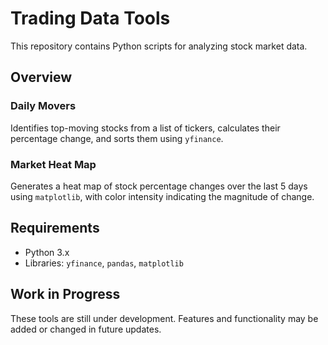 # Trading Data Tools

This repository contains Python scripts for analyzing stock market data.

## Overview

### **Daily Movers**

Identifies top-moving stocks from a list of tickers, calculates their percentage change, and sorts them using `yfinance`.

### **Market Heat Map**

Generates a heat map of stock percentage changes over the last 5 days using `matplotlib`, with color intensity indicating the magnitude of change.

## Requirements

- Python 3.x
- Libraries: `yfinance`, `pandas`, `matplotlib`

## Work in Progress

These tools are still under development. Features and functionality may be added or changed in future updates.